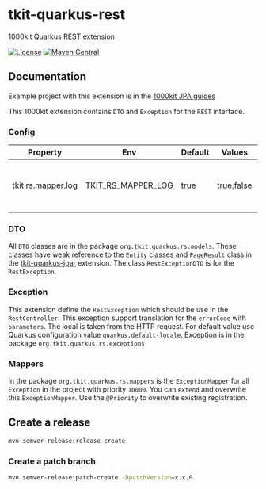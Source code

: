 # tkit-quarkus-rest

1000kit Quarkus REST extension

[![License](https://img.shields.io/badge/license-Apache--2.0-green?style=for-the-badge&logo=apache)](https://www.apache.org/licenses/LICENSE-2.0)
[![Maven Central](https://img.shields.io/maven-central/v/org.tkit.quarkus/tkit-quarkus-rest?logo=java&style=for-the-badge)](https://maven-badges.herokuapp.com/maven-central/org.tkit.quarkus/tkit-quarkus-rest)

## Documentation

Example project with this extension is in the [1000kit JPA guides](https://1000kit.gitlab.io/guides/docs/quarkus/quarkus-jpa-project/)

This 1000kit extension contains `DTO` and `Exception` for the `REST` interface.

### Config


| Property | Env | Default | Values | Description |
| ------------- | ------------- | ------------- | ------------- | ------------- |
| tkit.rs.mapper.log | TKIT_RS_MAPPER_LOG | true | true,false | Disable or enable log in the exception mapper | 
### DTO

All `DTO` classes are in the package `org.tkit.quarkus.rs.models`. These classes have weak reference to the
`Entity` classes and `PageResult` class in the [tkit-quarkus-jpar]() extension.
The class `RestExceptionDTO` is for the `RestException`.

### Exception

This extension define the `RestException` which should be use in the `RestController`. This exception support 
translation for the `errorCode` with `parameters`. The local is taken from the HTTP request. For default value use
Quarkus configuration value `quarkus.default-locale`. 
Exception is in the package `org.tkit.quarkus.rs.exceptions`

### Mappers

In the package `org.tkit.quarkus.rs.mappers` is the `ExceptionMapper` for all `Exception` in the project with priority `10000`.
You can `extend` and overwrite this `ExceptionMapper`. Use the `@Priority` to overwrite existing registration.

## Create a release

```bash
mvn semver-release:release-create
```

### Create a patch branch
```bash
mvn semver-release:patch-create -DpatchVersion=x.x.0
```
